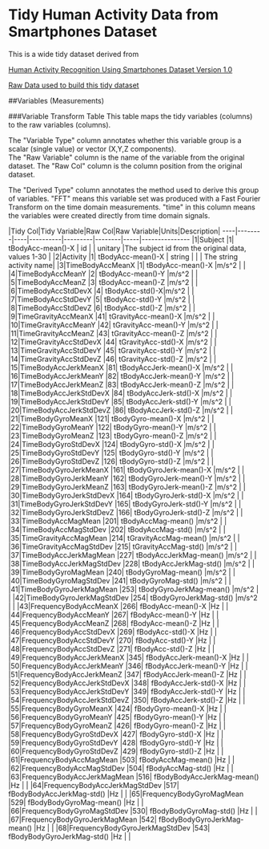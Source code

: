 # Tidy Human Activity Data from Smartphones Dataset
This is a wide tidy dataset derived from

[Human Activity Recognition Using Smartphones Dataset Version 1.0](http://archive.ics.uci.edu/ml/datasets/Human+Activity+Recognition+Using+Smartphones)

[Raw Data used to build this tidy dataset](https://d396qusza40orc.cloudfront.net/getdata%2Fprojectfiles%2FUCI%20HAR%20Dataset.zip)

##Variables (Measurements)

###Variable Transform Table
This table maps the tidy variables (columns) to the raw variables (columns).

The "Variable Type" column annotates whether this variable group is a scalar (single value) or vector (X,Y,Z components).  
The "Raw Variable" column is the name of the variable from the original dataset.  The "Raw Col" column is the column position 
from the original dataset.

The "Derived Type" column annotates the method used to derive this group of variables.  "FFT" means this variable set was produced with a Fast Fourier Transform on the time domain measurements.  "time" in this column means the variables were created directly from time domain signals.


|Tidy Col|Tidy Variable|Raw Col|Raw Variable|Units|Description|
----|--------|----|----------|---------|--------|-----|---------------
|1|Subject |1| tBodyAcc-mean()-X | id |  | unitary |The subject id from the original data, values 1-30 |
|2|Activity |1| tBodyAcc-mean()-X | string | |  | The string activity name|
|3|TimeBodyAccMeanX |1| tBodyAcc-mean()-X |m/s^2 | |
|4|TimeBodyAccMeanY |2| tBodyAcc-mean()-Y |m/s^2 |  |
|5|TimeBodyAccMeanZ |3| tBodyAcc-mean()-Z |m/s^2 |  |
|6|TimeBodyAccStdDevX |4| tBodyAcc-std()-X|m/s^2 |  |
|7|TimeBodyAccStdDevY |5| tBodyAcc-std()-Y |m/s^2 |  |
|8|TimeBodyAccStdDevZ |6| tBodyAcc-std()-Z |m/s^2 |  |
|9|TimeGravityAccMeanX |41| tGravityAcc-mean()-X |m/s^2 |  |
|10|TimeGravityAccMeanY |42| tGravityAcc-mean()-Y |m/s^2 |  |
|11|TimeGravityAccMeanZ |43| tGravityAcc-mean()-Z |m/s^2 |  |
|12|TimeGravityAccStdDevX |44| tGravityAcc-std()-X |m/s^2 |  |
|13|TimeGravityAccStdDevY |45| tGravityAcc-std()-Y |m/s^2 |  |
|14|TimeGravityAccStdDevZ |46| tGravityAcc-std()-Z |m/s^2 |  |
|15|TimeBodyAccJerkMeanX |81| tBodyAccJerk-mean()-X |m/s^2 |  |
|16|TimeBodyAccJerkMeanY |82| tBodyAccJerk-mean()-Y |m/s^2 |  |
|17|TimeBodyAccJerkMeanZ |83| tBodyAccJerk-mean()-Z |m/s^2 |  |
|18|TimeBodyAccJerkStdDevX |84| tBodyAccJerk-std()-X |m/s^2 |  |
|19|TimeBodyAccJerkStdDevY |85| tBodyAccJerk-std()-Y |m/s^2 |  |
|20|TimeBodyAccJerkStdDevZ |86| tBodyAccJerk-std()-Z |m/s^2 |  |
|21|TimeBodyGyroMeanX |121| tBodyGyro-mean()-X |m/s^2 |  |
|22|TimeBodyGyroMeanY |122| tBodyGyro-mean()-Y |m/s^2 |  |
|23|TimeBodyGyroMeanZ |123| tBodyGyro-mean()-Z |m/s^2 |  |
|24|TimeBodyGyroStdDevX |124| tBodyGyro-std()-X |m/s^2 |  |
|25|TimeBodyGyroStdDevY |125| tBodyGyro-std()-Y |m/s^2 |  |
|26|TimeBodyGyroStdDevZ |126| tBodyGyro-std()-Z |m/s^2 |  |
|27|TimeBodyGyroJerkMeanX |161| tBodyGyroJerk-mean()-X |m/s^2 |  |
|28|TimeBodyGyroJerkMeanY |162| tBodyGyroJerk-mean()-Y |m/s^2 |  |
|29|TimeBodyGyroJerkMeanZ |163| tBodyGyroJerk-mean()-Z |m/s^2 |  |
|30|TimeBodyGyroJerkStdDevX |164| tBodyGyroJerk-std()-X |m/s^2 |  |
|31|TimeBodyGyroJerkStdDevY |165| tBodyGyroJerk-std()-Y |m/s^2 |  |
|32|TimeBodyGyroJerkStdDevZ |166| tBodyGyroJerk-std()-Z |m/s^2 |  |
|33|TimeBodyAccMagMean |201| tBodyAccMag-mean() |m/s^2 |  |
|34|TimeBodyAccMagStdDev |202| tBodyAccMag-std() |m/s^2 |  |
|35|TimeGravityAccMagMean |214| tGravityAccMag-mean() |m/s^2 |  |
|36|TimeGravityAccMagStdDev |215| tGravityAccMag-std() |m/s^2 |  |
|37|TimeBodyAccJerkMagMean |227| tBodyAccJerkMag-mean() |m/s^2 |  |
|38|TimeBodyAccJerkMagStdDev |228| tBodyAccJerkMag-std() |m/s^2 |  |
|39|TimeBodyGyroMagMean |240| tBodyGyroMag-mean() |m/s^2 |  |
|40|TimeBodyGyroMagStdDev |241| tBodyGyroMag-std() |m/s^2 |  |
|41|TimeBodyGyroJerkMagMean |253| tBodyGyroJerkMag-mean() |m/s^2 |  |
|42|TimeBodyGyroJerkMagStdDev |254| tBodyGyroJerkMag-std() |m/s^2 |  |
|43|FrequencyBodyAccMeanX |266| fBodyAcc-mean()-X |Hz |  |
|44|FrequencyBodyAccMeanY |267| fBodyAcc-mean()-Y |Hz |  |
|45|FrequencyBodyAccMeanZ |268| fBodyAcc-mean()-Z |Hz |  |
|46|FrequencyBodyAccStdDevX |269| fBodyAcc-std()-X |Hz |  |
|47|FrequencyBodyAccStdDevY |270| fBodyAcc-std()-Y |Hz |  |
|48|FrequencyBodyAccStdDevZ |271| fBodyAcc-std()-Z |Hz |  |
|49|FrequencyBodyAccJerkMeanX |345| fBodyAccJerk-mean()-X |Hz |  |
|50|FrequencyBodyAccJerkMeanY |346| fBodyAccJerk-mean()-Y |Hz |  |
|51|FrequencyBodyAccJerkMeanZ |347| fBodyAccJerk-mean()-Z |Hz |  |
|52|FrequencyBodyAccJerkStdDevX |348| fBodyAccJerk-std()-X |Hz |  |
|53|FrequencyBodyAccJerkStdDevY |349| fBodyAccJerk-std()-Y |Hz |  |
|54|FrequencyBodyAccJerkStdDevZ |350| fBodyAccJerk-std()-Z |Hz |  |
|55|FrequencyBodyGyroMeanX |424| fBodyGyro-mean()-X |Hz |  |
|56|FrequencyBodyGyroMeanY |425| fBodyGyro-mean()-Y |Hz |  |
|57|FrequencyBodyGyroMeanZ |426| fBodyGyro-mean()-Z |Hz |  |
|58|FrequencyBodyGyroStdDevX |427| fBodyGyro-std()-X |Hz |  |
|59|FrequencyBodyGyroStdDevY |428| fBodyGyro-std()-Y |Hz |  |
|60|FrequencyBodyGyroStdDevZ |429| fBodyGyro-std()-Z |Hz |  |
|61|FrequencyBodyAccMagMean |503| fBodyAccMag-mean() |Hz |  |
|62|FrequencyBodyAccMagStdDev |504| fBodyAccMag-std() |Hz |  |
|63|FrequencyBodyAccJerkMagMean |516| fBodyBodyAccJerkMag-mean() |Hz |  |
|64|FrequencyBodyAccJerkMagStdDev |517| fBodyBodyAccJerkMag-std() |Hz |  |
|65|FrequencyBodyGyroMagMean |529| fBodyBodyGyroMag-mean() |Hz |  |
|66|FrequencyBodyGyroMagStdDev |530| fBodyBodyGyroMag-std() |Hz |  |
|67|FrequencyBodyGyroJerkMagMean |542| fBodyBodyGyroJerkMag-mean() |Hz |  |
|68|FrequencyBodyGyroJerkMagStdDev |543| fBodyBodyGyroJerkMag-std() |Hz |  |
 
